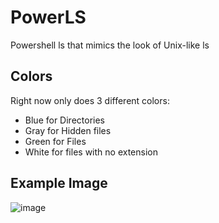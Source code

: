 # PowerLS
Powershell ls that mimics the look of Unix-like ls

## Colors
Right now only does 3 different colors:
- Blue for Directories
- Gray for Hidden files
- Green for Files
- White for files with no extension

## Example Image
![image](https://cloud.githubusercontent.com/assets/326557/6091455/c7b32bae-ae7a-11e4-9265-6656e78b3c3e.png)
